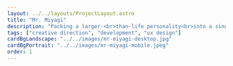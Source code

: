 ```yaml
---
layout: ../../layouts/ProjectLayout.astro
title: "Mr. Miyagi"
description: "Packing a larger-<br>than-life personality<br>into a single online<br>experience."
tags: ["creative direction", "development", "ux design"]
cardBgLandscape: "../../images/mr-miyagi-desktop.jpg"
cardBgPortrait: "../../images/mr-miyagi-mobile.jpeg"
order: 1
---
```

